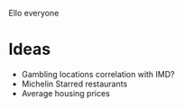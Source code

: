 Ello everyone

# Ideas

 - Gambling locations correlation with IMD?
 - Michelin Starred restaurants
 - Average housing prices
